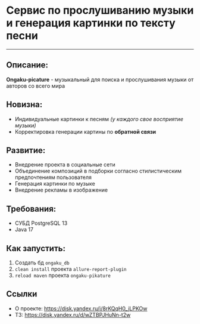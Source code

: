 Сервис по прослушиванию музыки и генерация картинки по тексту песни
==================================
****
## Описание:
__Ongaku-picature__ - музыкальный для поиска и прослушивания музыки от авторов со всего мира

## Новизна:
* Индивидуальные картинки к песням *(у каждого свое восприятие музыки)*
* Корректировка генерации картины по __обратной связи__


## Развитие:
* Внедрение проекта в социальные сети
* Объединение композиций в подборки согласно стилистическим предпочтениям пользователя
* Генерация картинки по музыке
* Внедрение рекламы в изображение

## Требования:
* СУБД PostgreSQL 13
* Java 17



## Как запустить:
1. Создать бд ```ongaku_db```
2. ```clean install``` проекта ```allure-report-plugin```
3. ```reload maven``` проекта ```ongaku-pikature```

## Ссылки
* О проекте: https://disk.yandex.ru/i/8rKQqH0_jLPKOw
* ТЗ: https://disk.yandex.ru/d/wZTBPJHuNn-t2w

